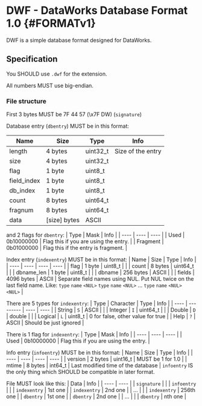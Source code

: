 # DWF - DataWorks Database Format 1.0 {#FORMATv1}

DWF is a simple database format designed for DataWorks.

## Specification

You SHOULD use `.dwf` for the extension.

All numbers MUST use big-endian.

### File structure

First 3 bytes MUST be 7F 44 57 (\x7F DW) (`signature`)

Database entry (`dbentry`) MUST be in this format:

| Name | Size | Type | Info |
| ---- | ---- | ---- | ---- |
| length | 4 bytes | uint32\_t | Size of the entry |
| size | 4 bytes | uint32\_t | |
| flag | 1 byte | uint8\_t | |
| field\_index | 1 byte | uint8\_t | |
| db\_index | 1 byte | uint8\_t | |
| count | 8 bytes | uint64\_t | |
| fragnum | 8 bytes | uint64\_t | |
| data | \[size\] bytes | ASCII | |

and 2 flags for `dbentry`:
| Type | Mask | Info |
| ---- | ---- | ---- |
| Used | 0b10000000 | Flag this if you are using the entry. |
| Fragment | 0b01000000 | Flag this if the entry is fragment. |

Index entry (`indexentry`) MUST be in this format:
| Name | Size | Type | Info |
| ---- | ---- | ---- | ---- |
| flag | 1 byte | uint8\_t | |
| count | 8 bytes | uint64\_t | |
| dbname\_len | 1 byte | uint8\_t | |
| dbname | 256 bytes | ASCII | |
| fields | 4096 bytes | ASCII | Separate field names using NUL. Put NUL twice on the last field name. Like: `type` `name` `<NUL>` `type` `name` `<NUL>` ... `type` `name` `<NUL>` `<NUL>` |

There are 5 types for `indexentry`:
| Type | Character | Type | Info |
| ---- | --------- | ---- | ---- |
| String | `S` | ASCII | |
| Integer | `I` | uint64\_t | |
| Double | `D` | double | |
| Logical | `L` | uint8\_t | 0 for false, other value for true |
| Help | `?` | ASCII | Should be just ignored |

There is 1 flag for `indexentry`:
| Type | Mask | Info |
| ---- | ---- | ---- |
| Used | 0b10000000 | Flag this if you are using the entry. |

Info entry (`infoentry`) MUST be in this format:
| Name | Size | Type | Info |
| ---- | ---- | ---- | ---- |
| version | 2 bytes | uint16\_t | MUST be 1 for 1.0 |
| mtime | 8 bytes | int64\_t | Last modified time of the database |
`infoentry` IS the only thing which SHOULD be compatible in later format.

File MUST look like this:
| Data | Info |
| ---- | ---- |
| `signature` | |
| `infoentry` | |
| `indexentry` | 1st one |
| `indexentry` | 2nd one |
| ... | |
| `indexentry` | 256th one |
| `dbentry` | 1st one |
| `dbentry` | 2nd one |
| ... | |
| `dbentry` | nth one |
